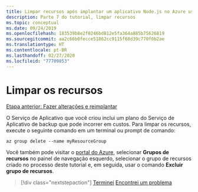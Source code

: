 ```yaml
---
title: Limpar recursos após implantar um aplicativo Node.js no Azure usando a CLI do Azure
description: Parte 7 do tutorial, limpar recursos
ms.topic: conceptual
ms.date: 09/24/2019
ms.openlocfilehash: 183539b8e2f0246bd812e5fa364a885b75626819
ms.sourcegitcommit: aa2c66b0fecce51862cc9115f68d39c770f0b2ae
ms.translationtype: HT
ms.contentlocale: pt-BR
ms.lasthandoff: 02/27/2020
ms.locfileid: "77709853"
---
```

# <a name="clean-up-resources"></a>Limpar os recursos

[Etapa anterior: Fazer alterações e reimplantar](tutorial-vscode-docker-node-06.md)

O Serviço de Aplicativo que você criou inclui um plano do Serviço de Aplicativo de backup que pode incorrer em custos. Para limpar os recursos, execute o seguinte comando em um terminal ou prompt de comando:

```azurecli
az group delete --name myResourceGroup
```

Você também pode visitar o [portal do Azure](https://portal.azure.com), selecionar **Grupos de recursos** no painel de navegação esquerdo, selecionar o grupo de recursos criado no processo deste tutorial e, em seguida, usar o comando **Excluir grupo de recursos**.

> [!div class="nextstepaction"]
> [Terminei](node-howto-deploy-web-app.md) [Encontrei um problema](https://www.research.net/r/PWZWZ52?tutorial=node-deployment&step=clean-up-resources)
